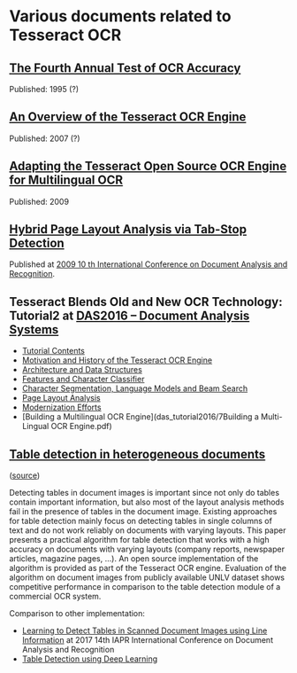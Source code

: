 # Various documents related to Tesseract OCR


## [The Fourth Annual Test of OCR Accuracy](AT-1995.pdf)

Published: 1995 (?)

## [An Overview of the Tesseract OCR Engine](tesseracticdar2007.pdf)

Published: 2007 (?)

## [Adapting the Tesseract Open Source OCR Engine for Multilingual OCR](MOCRadaptingtesseract2.pdf)

Published: 2009

## [Hybrid Page Layout Analysis via Tab-Stop Detection](PageLayoutAnalysisICDAR2.pdf)

Published at [2009 10 th International Conference on Document Analysis and Recognition](https://dblp1.uni-trier.de/db/conf/icdar/icdar2007.html).


## Tesseract Blends Old and New OCR Technology: Tutorial2 at [DAS2016 – Document Analysis Systems](https://www.primaresearch.org/das2016/tutorials)

  * [Tutorial Contents](das_tutorial2016/0TutorialContents.pdf)
  * [Motivation and History of the Tesseract OCR Engine](das_tutorial2016/1Intro-history.pdf)
  * [Architecture and Data Structures](das_tutorial2016/2ArchitectureAndDataStructures.pdf)
  * [Features and Character Classifier](das_tutorial2016/3CharacterClassifiers.pdf)
  * [Character Segmentation, Language Models and Beam Search](das_tutorial2016/4CharSegmentation.pdf)
  * [Page Layout Analysis](das_tutorial2016/5LayoutAnalysis.pdf)
  * [Modernization Efforts](das_tutorial2016/6ModernizationEfforts.pdf)
  * [Building a Multilingual OCR Engine](das_tutorial2016/7Building a Multi-Lingual OCR Engine.pdf)

## [Table detection in heterogeneous documents](Table_detection_in_heterogeneous_documents.pdf)
([source](https://www.researchgate.net/publication/220933188_Table_detection_in_heterogeneous_documents))

Detecting tables in document images is important since not only do tables contain important information, but also most of the layout analysis methods fail in the presence of tables in the document image. Existing approaches for table detection mainly focus on detecting tables in single columns of text and do not work reliably on documents with varying layouts. This paper presents a practical algorithm for table detection that works with a high accuracy on documents with varying layouts (company reports, newspaper articles, magazine pages, ...). An open source implementation of the algorithm is provided as part of the Tesseract OCR engine. Evaluation of the algorithm on document images from publicly available UNLV dataset shows competitive performance in comparison to the table detection module of a commercial OCR system.

Comparison to other implementation:
* [Learning to Detect Tables in Scanned Document Images
using Line Information](https://hal.archives-ouvertes.fr/hal-00934902/file/ICDAR_table_detection.pdf) at 2017 14th IAPR International Conference on Document Analysis and Recognition 
* [Table Detection using Deep Learning](https://www.researchgate.net/publication/320243569_Table_Detection_Using_Deep_Learning)
